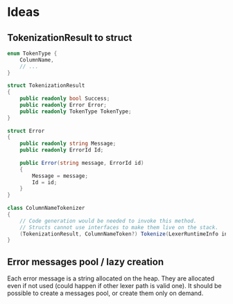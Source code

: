 # Ideas

## TokenizationResult to struct

```c#
enum TokenType {
    ColumnName,
    // ...
}
 
struct TokenizationResult
{
    public readonly bool Success;
    public readonly Error Error;
    public readonly TokenType TokenType;
}
 
struct Error 
{
    public readonly string Message;
    public readonly ErrorId Id;
 
    public Error(string message, ErrorId id)
    {
        Message = message;
        Id = id;
    }
}
 
class ColumnNameTokenizer
{
    // Code generation would be needed to invoke this method. 
    // Structs cannot use interfaces to make them live on the stack.
    (TokenizationResult, ColumnNameToken?) Tokenize(LexerRuntimeInfo info) { /* ... */ }
}
```

## Error messages pool / lazy creation

Each error message is a string allocated on the heap. They are allocated even if not used (could happen if 
other lexer path is valid one). It should be possible to create a messages pool, or create them only on demand.